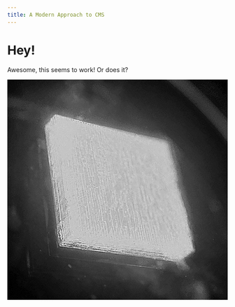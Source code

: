 ```yaml
---
title: A Modern Approach to CMS
---
```


# Hey!

Awesome, this seems to work! Or does it?

![](/assets/profile.png)
